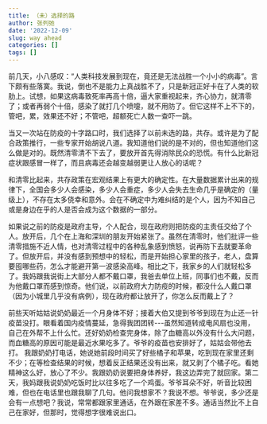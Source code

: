 ```yaml
---
title: （未）选择的路
author: 张列弛
date: '2022-12-09'
slug: way ahead
categories: []
tags: []
---
```

前几天，小八感叹：“人类科技发展到现在，竟还是无法战胜一个小小的病毒”。言下颇有些落寞。我说，倒也不是能力上真战胜不了，只是新冠正好卡在了人类的软肋上。试想，如果这病毒致死率再高十倍，逼大家重视起来，齐心协力，就清零了；或者再弱个十倍，感染了就打几个喷嚏，就不用防了。但它这样不上不下的，管吧，累，效果还不好；不管吧，超额死亡人数一查吓一跳。    

当又一次站在防疫的十字路口时，我们选择了以前未选的路，共存。或许是为了配合政策推行，一些专家开始胡说八道。我知道他们说的是不对的，但也知道他们这么做是对的。既然清零清不下去了，要放开首先得消除民众的恐慌。有什么比新冠症状跟感冒一样了，而且病毒还会越变越弱更让人放心的话呢？    

和清零比起来，共存政策在宏观结果上有更大的确定性。在大量数据累计出来的规律下，全国会多少人会感染，多少人会重症，多少人会失去生命几乎是确定的（量级上），不存在太多侥幸和意外。会在不确定中为难纠结的是个人，因为不知自己或是身边在乎的人是否会成为这个数据的一部分。   

如果说之前的防疫是政府主导，个人配合，现在政府则把防疫的主责任交给了个人。放开后，几个在上海和深圳的朋友开始紧张了。虽然在清零时，他们批评一些清零措施不近人情，也对清零过程中的各种乱象感到愤怒，说再防下去就要革命了。但放开后，并没有感到预想中的轻松，而是开始担心家里的孩子，老人，盘算要囤哪些药，怎么才能避开第一波感染高峰。相比之下，我家乡的人们就轻松多了。我妈跟我说街上大部分人都不戴口罩，我爸去单位上班，同事们也不戴，反而为他戴口罩而感到惊奇。他们说，以前政府大力防疫的时候，都没什么人戴口罩（因为小城里几乎没有病例），现在政府都让放开了，你怎么反而戴上了？   


前些天听姑姑说奶奶最近一个月身体不好；接着大伯又提到爷爷到现在为止还一针疫苗没打。眼看着国内疫情蔓延，急得我团团转---虽然知道转成电风扇也没用，自己在外帮不上什么忙。还好奶奶检查完身体，除了血糖高以外没有什么大问题，而血糖高的原因可能是最近水果吃多了。爷爷的疫苗也安排好了，姑姑会带他去打。 我跟奶奶打电话，她说她前段时间买了好些橘子和苹果，吃到现在家里还剩不少；在等检查结果的时候，想着反正结果还没有出来，就又剥了个橘子吃。看她精神这么好，放心了不少。我跟奶奶说要把身体养好，我这边弄完了就回家。第二天，我妈跟我说奶奶吃饭时比以往多吃了一个鸡蛋。爷爷耳朵不好，听音比较困难，但也在电话里也跟我聊了几句。他问我想家不？我说不想。爷爷说，多少还是会有一点想吧？我说，常常都跟家里通话，在外跟在家差不多。通话当然比不上自己在家好，但那时，觉得想字很难说出口。    

